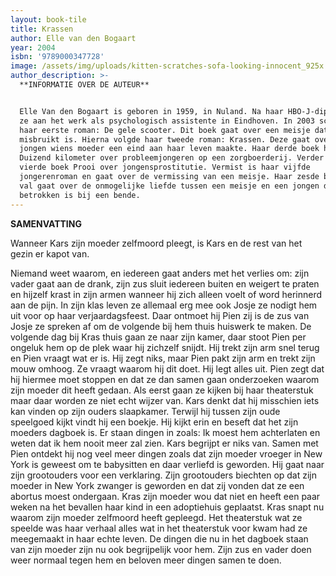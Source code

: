 ```yaml
---
layout: book-tile
title: Krassen
author: Elle van den Bogaart
year: 2004
isbn: '9789000347728'
image: /assets/img/uploads/kitten-scratches-sofa-looking-innocent_925x.jpg
author_description: >-
  **INFORMATIE OVER DE AUTEUR**


  Elle Van den Bogaart is geboren in 1959, in Nuland. Na haar HBO-J-diploma ging
  ze aan het werk als psychologisch assistente in Eindhoven. In 2003 schreef ze
  haar eerste roman: De gele scooter. Dit boek gaat over een meisje dat seksueel
  misbruikt is. Hierna volgde haar tweede roman: Krassen. Deze gaat over een
  jongen wiens moeder een eind aan haar leven maakte. Haar derde boek heet
  Duizend kilometer over probleemjongeren op een zorgboerderij. Verder ging haar
  vierde boek Prooi over jongensprostitutie. Vermist is haar vijfde
  jongerenroman en gaat over de vermissing van een meisje. Haar zesde boek De
  val gaat over de onmogelijke liefde tussen een meisje en een jongen die
  betrokken is bij een bende.
---
```

**SAMENVATTING**

Wanneer Kars zijn moeder zelfmoord pleegt, is Kars en de rest van het gezin er kapot van.

Niemand weet waarom, en iedereen gaat anders met het verlies om: zijn vader gaat aan de drank, zijn zus sluit iedereen buiten en weigert te praten en hijzelf krast in zijn armen wanneer hij zich alleen voelt of word herinnerd aan de pijn. In zijn klas leven ze allemaal erg mee ook Josje ze nodigt hem uit voor op haar verjaardagsfeest. Daar ontmoet hij Pien zij is de zus van Josje ze spreken af om de volgende bij hem thuis huiswerk te maken. De volgende dag bij Kras thuis gaan ze naar zijn kamer, daar stoot Pien per ongeluk hem op de plek waar hij zichzelf snijdt. Hij trekt zijn arm snel terug en Pien vraagt wat er is. Hij zegt niks, maar Pien pakt zijn arm en trekt zijn mouw omhoog. Ze vraagt waarom hij dit doet. Hij legt alles uit. Pien zegt dat hij hiermee moet stoppen en dat ze dan samen gaan onderzoeken waarom zijn moeder dit heeft gedaan. Als eerst gaan ze kijken bij haar theaterstuk maar daar worden ze niet echt wijzer van. Kars denkt dat hij misschien iets kan vinden op zijn ouders slaapkamer. Terwijl hij tussen zijn oude speelgoed kijkt vindt hij een boekje. Hij kijkt erin en beseft dat het zijn moeders dagboek is. Er staan dingen in zoals: Ik moest hem achterlaten en weten dat ik hem nooit meer zal zien. Kars begrijpt er niks van. Samen met Pien ontdekt hij nog veel meer dingen zoals dat zijn moeder vroeger in New York is geweest om te babysitten en daar verliefd is geworden. Hij gaat naar zijn grootouders voor een verklaring. Zijn grootouders biechten op dat zijn moeder in New York zwanger is geworden en dat zij vonden dat ze een abortus moest ondergaan. Kras zijn moeder wou dat niet en heeft een paar weken na het bevallen haar kind in een adoptiehuis geplaatst. Kras snapt nu waarom zijn moeder zelfmoord heeft gepleegd. Het theaterstuk wat ze speelde was haar verhaal alles wat in het theaterstuk voor kwam had ze meegemaakt in haar echte leven. De dingen die nu in het dagboek staan van zijn moeder zijn nu ook begrijpelijk voor hem. Zijn zus en vader doen weer normaal tegen hem en beloven meer dingen samen te doen.
